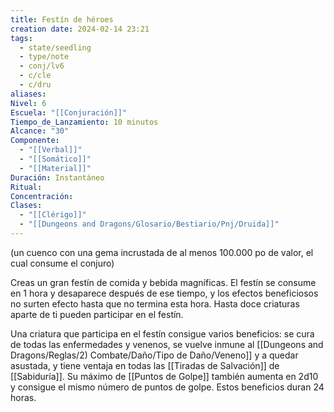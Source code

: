 ```yaml
---
title: Festín de héroes
creation date: 2024-02-14 23:21
tags:
  - state/seedling
  - type/note
  - conj/lv6
  - c/cle
  - c/dru
aliases: 
Nivel: 6
Escuela: "[[Conjuración]]"
Tiempo_de_Lanzamiento: 10 minutos
Alcance: "30"
Componente:
  - "[[Verbal]]"
  - "[[Somático]]"
  - "[[Material]]"
Duración: Instantáneo
Ritual: 
Concentración: 
Clases:
  - "[[Clérigo]]"
  - "[[Dungeons and Dragons/Glosario/Bestiario/Pnj/Druida]]"
---
```

(un cuenco con una gema incrustada de al menos 100.000 po de valor, el cual consume el conjuro)

Creas un gran festín de comida y bebida magníficas. El festín se consume en 1 hora y desaparece después de ese tiempo, y los efectos beneficiosos no surten efecto hasta que no termina esta hora. Hasta doce criaturas aparte de ti pueden participar en el festín.

Una criatura que participa en el festín consigue varios beneficios: se cura de todas las enfermedades y venenos, se vuelve inmune al [[Dungeons and Dragons/Reglas/2) Combate/Daño/Tipo de Daño/Veneno]] y a quedar asustada, y tiene ventaja en todas las [[Tiradas de Salvación]] de [[Sabiduría]]. Su máximo de [[Puntos de Golpe]] también aumenta en 2d10 y consigue el mismo número de puntos de golpe. Estos beneficios duran 24 horas.